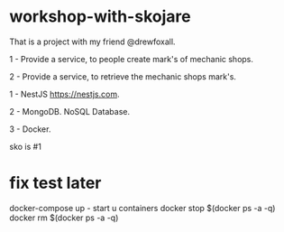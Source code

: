 # workshop-with-skojare

That is a project with my friend @drewfoxall.

1 - Provide a service, to people create mark's of mechanic shops.

2 - Provide a service, to retrieve the mechanic shops mark's.

1 - NestJS https://nestjs.com.

2 - MongoDB. NoSQL Database.

3 - Docker.

sko is #1

# fix test later

docker-compose up - start u containers
docker stop $(docker ps -a -q)
docker rm $(docker ps -a -q)
